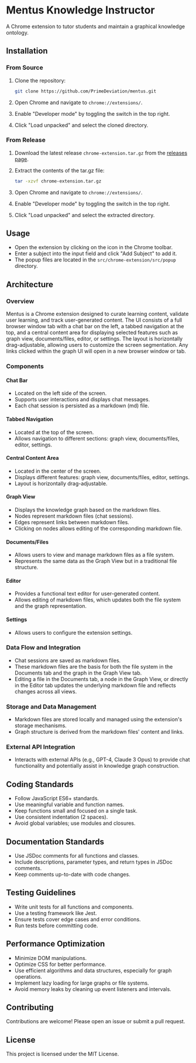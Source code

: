 # Mentus Knowledge Instructor

A Chrome extension to tutor students and maintain a graphical knowledge ontology.

## Installation

### From Source

1. Clone the repository:
    ```sh
    git clone https://github.com/PrimeDeviation/mentus.git
    ```

2. Open Chrome and navigate to `chrome://extensions/`.

3. Enable "Developer mode" by toggling the switch in the top right.

4. Click "Load unpacked" and select the cloned directory.

### From Release

1. Download the latest release `chrome-extension.tar.gz` from the [releases page](https://github.com/PrimeDeviation/mentus/releases).

2. Extract the contents of the tar.gz file:
    ```sh
    tar -xzvf chrome-extension.tar.gz
    ```

3. Open Chrome and navigate to `chrome://extensions/`.

4. Enable "Developer mode" by toggling the switch in the top right.

5. Click "Load unpacked" and select the extracted directory.

## Usage

- Open the extension by clicking on the icon in the Chrome toolbar.
- Enter a subject into the input field and click "Add Subject" to add it.
- The popup files are located in the `src/chrome-extension/src/popup` directory.

## Architecture

### Overview
Mentus is a Chrome extension designed to curate learning content, validate user learning, and track user-generated content. The UI consists of a full browser window tab with a chat bar on the left, a tabbed navigation at the top, and a central content area for displaying selected features such as graph view, documents/files, editor, or settings. The layout is horizontally drag-adjustable, allowing users to customize the screen segmentation. Any links clicked within the graph UI will open in a new browser window or tab.

### Components
#### Chat Bar
- Located on the left side of the screen.
- Supports user interactions and displays chat messages.
- Each chat session is persisted as a markdown (md) file.

#### Tabbed Navigation
- Located at the top of the screen.
- Allows navigation to different sections: graph view, documents/files, editor, settings.

#### Central Content Area
- Located in the center of the screen.
- Displays different features: graph view, documents/files, editor, settings.
- Layout is horizontally drag-adjustable.

#### Graph View
- Displays the knowledge graph based on the markdown files.
- Nodes represent markdown files (chat sessions).
- Edges represent links between markdown files.
- Clicking on nodes allows editing of the corresponding markdown file.

#### Documents/Files
- Allows users to view and manage markdown files as a file system.
- Represents the same data as the Graph View but in a traditional file structure.

#### Editor
- Provides a functional text editor for user-generated content.
- Allows editing of markdown files, which updates both the file system and the graph representation.

#### Settings
- Allows users to configure the extension settings.

### Data Flow and Integration
- Chat sessions are saved as markdown files.
- These markdown files are the basis for both the file system in the Documents tab and the graph in the Graph View tab.
- Editing a file in the Documents tab, a node in the Graph View, or directly in the Editor tab updates the underlying markdown file and reflects changes across all views.

### Storage and Data Management
- Markdown files are stored locally and managed using the extension's storage mechanisms.
- Graph structure is derived from the markdown files' content and links.

### External API Integration
- Interacts with external APIs (e.g., GPT-4, Claude 3 Opus) to provide chat functionality and potentially assist in knowledge graph construction.

## Coding Standards
- Follow JavaScript ES6+ standards.
- Use meaningful variable and function names.
- Keep functions small and focused on a single task.
- Use consistent indentation (2 spaces).
- Avoid global variables; use modules and closures.

## Documentation Standards
- Use JSDoc comments for all functions and classes.
- Include descriptions, parameter types, and return types in JSDoc comments.
- Keep comments up-to-date with code changes.

## Testing Guidelines
- Write unit tests for all functions and components.
- Use a testing framework like Jest.
- Ensure tests cover edge cases and error conditions.
- Run tests before committing code.

## Performance Optimization
- Minimize DOM manipulations.
- Optimize CSS for better performance.
- Use efficient algorithms and data structures, especially for graph operations.
- Implement lazy loading for large graphs or file systems.
- Avoid memory leaks by cleaning up event listeners and intervals.

## Contributing

Contributions are welcome! Please open an issue or submit a pull request.

## License

This project is licensed under the MIT License.
